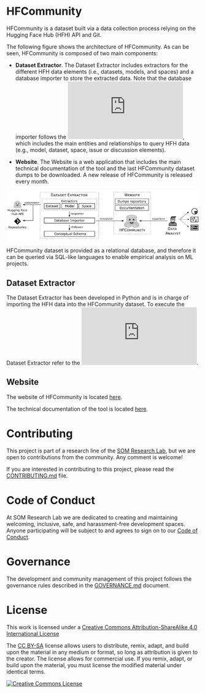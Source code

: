# HFCommunity

HFCommunity is a dataset built via a data collection process relying on the Hugging Face Hub (HFH) API and Git. 

The following figure shows the architecture of HFCommunity. As can be seen, HFCommunity is composed of two main components: 

* **Dataset Extractor**. The Dataset Extractor includes extractors for the different HFH data elements (i.e., datasets, models, and spaces) and a database importer to store the extracted data. Note that the database importer follows the ![conceptual schema for HFCommunity](https://som-research.github.io/HFCommunity/diagram.html), which includes the main entities and relationships to query HFH data (e.g., model, dataset, space, issue or discussion elements).

* **Website**. The Website is a web application that includes the main technical documentation of the tool and the last HFCommunity dataset dumps to be downloaded. A new release of HFCommunity is released every month.

![HFCommunity Architecture](imgs/architecture.png)

HFCommunity dataset is provided as a relational database, and therefore it can be queried via SQL-like languages to enable empirical analysis on ML projects.

## Dataset Extractor

The Dataset Extractor has been developed in Python and is in charge of importing the HFH data into the HFCommunity dataset. 
To execute the Dataset Extractor refer to the ![docs](https://som-research.github.io/HFCommunity/docs/usage.html).


## Website

The website of HFCommunity is located [here](https://som-research.github.io/HFCommunity/).

The technical documentation of the tool is located [here](https://som-research.github.io/HFCommunity/docs/).

# Contributing

This project is part of a research line of the [SOM Research Lab](https://som-research.uoc.edu/), but we are open to contributions from the community. Any comment is welcome!

If you are interested in contributing to this project, please read the [CONTRIBUTING.md](CONTRIBUTING.md) file.

# Code of Conduct

At SOM Research Lab we are dedicated to creating and maintaining welcoming, inclusive, safe, and harassment-free development spaces. Anyone participating will be subject to and agrees to sign on to our [Code of Conduct](CODE_OF_CONDUCT.md).

# Governance

The development and community management of this project follows the governance rules described in the [GOVERNANCE.md](GOVERNANCE.md) document.

# License

This work is licensed under a <a rel="license" href="http://creativecommons.org/licenses/by-sa/4.0/">Creative Commons Attribution-ShareAlike 4.0 International License</a>

The [CC BY-SA](https://creativecommons.org/licenses/by-sa/4.0/) license allows users to distribute, remix, adapt, and build upon the material in any medium or format, so long as attribution is given to the creator. The license allows for commercial use. If you remix, adapt, or build upon the material, you must license the modified material under identical terms.

<a rel="license" href="http://creativecommons.org/licenses/by-sa/4.0/"><img alt="Creative Commons License" style="border-width:0" src="https://i.creativecommons.org/l/by-sa/4.0/88x31.png" /></a>

